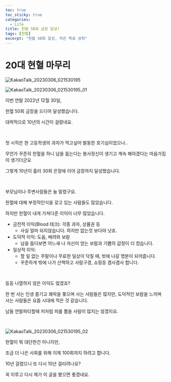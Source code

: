 ```yaml
---
toc: true
toc_sticky: true
categories:
  - Life
title: 헌혈 50회 금장 달성!
tags: [헌혈]
excerpt: "헌혈 50회 달성, 작은 목표 성취"
---
```


# 20대 현혈 마무리

![KakaoTalk_20230306_021530195](https://user-images.githubusercontent.com/57826388/222976206-570e9d36-650e-4e30-9889-30dc590ffcf3.jpg)

![KakaoTalk_20230306_021530195_01](https://user-images.githubusercontent.com/57826388/222976212-6500d133-d6d2-4c25-9ac0-71d2e7a62457.jpg)

이번 연말 2022년 12월 30일,

헌혈 50회 금장을 드디어 달성했습니다.

대략적으로 10년의 시간이 걸렸네요.

<br>

첫 시작은 한 고등학생의 과자가 먹고싶어 발동한 호기심이었으나..

무언가 꾸준히 헌혈을 하니 남을 돕는다는 봉사정신이 생기고 계속 해야겠다는 마음가짐이 생기더군요

그렇게 10년이 흘러 30회 은장에 이어 금장까지 달성했습니다.

<br>

부모님이나 주변사람들은 늘 말렸구요.

헌혈에 대해 부정적인식을 갖고 있는 사람들도 많았습니다.

하지만 헌혈이 내게 가져다준 이익이 너무 많았습니다.

- 금전적 이익(Blood 테크): 각종 과자, 상품권 등
    - 사실 얼마 되지않습니다. 하지만 없는것 보다야 낫죠.
- 도덕적 이익: 도움, 배려와 보람
    - 남을 돕다보면 어느새 나 자신이 얻는 보람과 기쁨의 감정이 더 컸습니다.
- 일상적 이익: 
    - 할 일 없는 주말이나 무료한 일상이 닥칠 때, 밖에 나갈 명분이 되어줍니다.
    - 꾸준하게 밖에 나가 산책하고 사람구경, 쇼핑등 겸사겸사 합니다.

<br>

등등 나열하지 않은 이익도 많겠죠?

한 번 사는 인생 즐기고 쾌락을 쫒으며 사는 사람들은 많지만, 도덕적인 보람을 느끼며 사는 사람들은 요즘 시대에 적은 것 같습니다.

남들 연말파티할때 저처럼 피를 뽑을 사람이 많지는 않겠지요.

<br>

![KakaoTalk_20230306_021530195_02](https://user-images.githubusercontent.com/57826388/222976218-c7bdec8a-7739-4db0-bd93-bc8891116ab4.jpg)


헌혈이 뭐 대단한건 아니지만,

조금 더 나은 사회를 위해 이제 100회까지 하려고 합니다.

10년 걸렸으니 또 다시 10년 걸리려나요?

꼭 이루고 다시 제가 이 글을 봤으면 좋겠네요.

